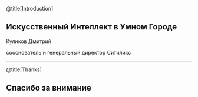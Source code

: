 @title[Introduction]
## Искусственный Интеллект в Умном Городе

Куликов Дмитрий

сооснователь и генеральный директор Ситиликс

---
@title[Thanks]
## Спасибо за внимание
